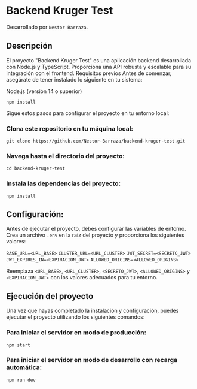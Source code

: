 # Backend Kruger Test

Desarrollado por `Nestor Barraza`.

## Descripción

El proyecto "Backend Kruger Test" es una aplicación backend desarrollada con Node.js y TypeScript. Proporciona una API robusta y escalable para su integración con el frontend.
Requisitos previos
Antes de comenzar, asegúrate de tener instalado lo siguiente en tu sistema:

Node.js (versión 14 o superior)

`npm install`

Sigue estos pasos para configurar el proyecto en tu entorno local:

### Clona este repositorio en tu máquina local:

`git clone https://github.com/Nestor-Barraza/backend-kruger-test.git`

### Navega hasta el directorio del proyecto:

`cd backend-kruger-test`

### Instala las dependencias del proyecto:

`npm install`

## Configuración:

Antes de ejecutar el proyecto, debes configurar las variables de entorno. Crea un archivo `.env` en la raíz del proyecto y proporciona los siguientes valores:

`BASE_URL=<URL_BASE>`
`CLUSTER_URL=<URL_CLUSTER>`
`JWT_SECRET=<SECRETO_JWT>`
`JWT_EXPIRES_IN=<EXPIRACION_JWT>`
`ALLOWED_ORIGINS=<ALLOWED_ORIGINS>`

Reemplaza `<URL_BASE>`, `<URL_CLUSTER>`, `<SECRETO_JWT>`, `<ALLOWED_ORIGINS>` y `<EXPIRACION_JWT>` con los valores adecuados para tu entorno.

## Ejecución del proyecto

Una vez que hayas completado la instalación y configuración, puedes ejecutar el proyecto utilizando los siguientes comandos:

### Para iniciar el servidor en modo de producción:

`npm start`

### Para iniciar el servidor en modo de desarrollo con recarga automática:

`npm run dev`

